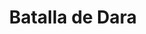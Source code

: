 ﻿---
title: "Batalla de Dara"
permalink: periodes_583.html
layout: periode
dataInici: 530
sidebar: periodes
pares:
  - id: 582
    title: "Guerra de Iberia"
    dataInici: "(526)"
    dataFi: "(532)"

fills:
jocsPrincipals:
jocsEscenaris:
jocsEpoca:
  - title: "Men at Arms"
    bggId: 8327
    escenari: "Daras"

jocsEpocaEscenaris:
---
